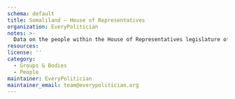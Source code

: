 ```yaml
---
schema: default
title: Somaliland — House of Representatives
organization: EveryPolitician
notes: >-
  Data on the people within the House of Representatives legislature of Somaliland.
resources:
license: ''
category:
  - Groups & Bodies
  - People
maintainer: EveryPolitician
maintainer_email: team@everypolitician.org
---
```

